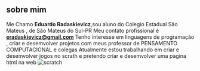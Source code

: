 ## sobre mim ##
Me Chamo **Eduardo Radaskievicz**,sou aluno do Colegio Estadual São Mateus , de São Mateus do Sul-PR
Meu contato profissional é **eradaskievicz@gmail.com** 
Tenho interesse em linguagens de programação , criar e desemvolver projetos com meus professor de PENSAMENTO COMPUTACIONAL e colegas
Atualmente estou trabalhando em criar e desemvolver jogos no scrath e pretendo criar e desemvolver uma pagina html na web
![scratch](https://img.shields.io/badge/Scratch-4D97FF?style=for-the-badge&logo=Scratch&logoColor=white)
